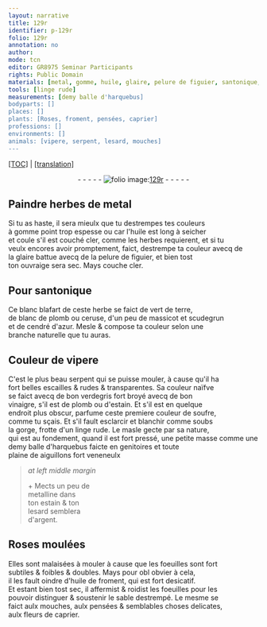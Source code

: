 ```yaml
---
layout: narrative
title: 129r
identifier: p-129r
folio: 129r
annotation: no
author:
mode: tcn
editor: GR8975 Seminar Participants
rights: Public Domain
materials: [metal, gomme, huile, glaire, pelure de figuier, santonique, ceruse, massicot, scudegrun, verdegris, vinaigre, plomb, estain, soufre, linge, metalline, argent, huile de froment]
tools: [linge rude]
measurements: [demy balle d'harquebus]
bodyparts: []
places: []
plants: [Roses, froment, pensées, caprier]
professions: []
environments: []
animals: [vipere, serpent, lesard, mouches]
---
```


<p><a href="{{ site.baseurl }}/normalized/">[TOC]</a> | <a href="{{ site.baseurl }}/texts/p-129r_tl/" target="_blank">[translation]</a></p><div class="folio" align="center">- - - - - <a href="http://gallica.bnf.fr/ark:/12148/btv1b10500001g/f263.item.r=" target="_blank"><img src="https://cu-mkp.github.io/2017-workshop-edition/assets/photo-icon.png" alt="folio image: " style="display:inline-block; margin-bottom:-3px;"/>129r</a> - - - - - </div>  
  

## Paindre herbes de <span class="m">metal</span>

 
Si tu as haste, il sera mieulx que tu destrempes tes couleurs<br/> à <span class="m">gomme</span> point trop espesse <span class="del">ou</span> car l'<span class="m">huile</span> est long à seicher<br/> et coule s'il est couché cler, co<span class="exp">mm</span>e les herbes requierent, et si tu<br/> veulx encores avoir promptem<span class="exp">ent</span>, <span class="add"> faict</span>, destrempe ta couleur avecq de<br/> la <span class="m">glaire</span> battue avecq de la <span class="m">pelure de figuier</span>, et bien tost<br/> ton ouvraige sera sec. Mays couche cler.
 
 
  

## Pour <span class="m">santonique</span>

 
Ce blanc blafart de ceste herbe se faict de vert de terre,<br/> de blanc de plomb ou <span class="m">ceruse</span>, d'un peu de <span class="m">massicot</span> et <span class="m">scudegrun</span><br/> et de cendré d'azur. Mesle & compose ta couleur selon une<br/> branche naturelle que tu auras.
 
 
  

## Couleur de <span class="al">vipere</span>

 
C'est le plus beau <span class="al">serpent</span> qui se puisse mouler, à cause qu'il ha<br/> fort belles escailles & rudes & transparentes. Sa couleur naïfve<br/> se faict avecq de bon <span class="m">verdegris</span> fort broyé avecq de bon<br/> <span class="m">vinaigre</span>, s'il est de <span class="m">plomb</span> ou d'<span class="m">estain</span>. Et s'il est en quelque<br/> endroit plus obscur, parfume ceste premiere couleur de <span class="m">soufre</span>,<br/> co<span class="exp">mm</span>e tu sçais. Et s'il fault esclarcir et blanchir co<span class="exp">mm</span>e soubs<br/> la gorge, frotte d'un <span class="tl"><span class="m">linge</span> rude</span>. <span class="add">Le masle gecte par sa nature,<br/> qui est au fondement, quand il est fort pressé, une petite masse co<span class="exp">mm</span>e une<br/> <span class="ms">demy balle d'harquebus</span> faicte en genitoires et toute<br/> plaine de aiguillons fort veneneulx</span>
 
> *at left middle margin*
> 
> 
>   \+ Mects un peu de<br/> <span class="m">metalline</span> dans<br/> ton <span class="m">estain</span> & ton<br/> <span class="al">lesard</span> semblera<br/> d'<span class="m">argent</span>.
 
 
  

## <span class="pa">Roses</span> moulées

 
Elles sont malaisées à mouler à cause que les foeuilles sont fort<br/> subtiles & foibles & doubles. Mays pour <span class="del">obl</span> obvier à cela,<br/> il les fault oindre d'<span class="m">huile de <span class="pa">froment</span></span>, qui est fort desicatif.<br/> Et estant bien tost sec, il affermist & roidist les foeuilles pour les<br/> pouvoir distinguer & soustenir le sable destrempé. Le mesme se<br/> faict aulx <span class="al">mouches</span>, aulx <span class="pa">pensées</span> & semblables choses delicates,<br/> aulx fleurs de <span class="pa">caprier</span>.
 
